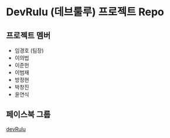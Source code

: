 # DevRulu (데브룰루) 프로젝트 Repo

## 프로젝트 멤버
* 임경호 (팀장)
* 이의법
* 이준헌
* 이범재
* 방정현
* 박창진
* 윤연식

## 페이스북 그룹
[devRulu](https://www.facebook.com/groups/289315441209766/)
